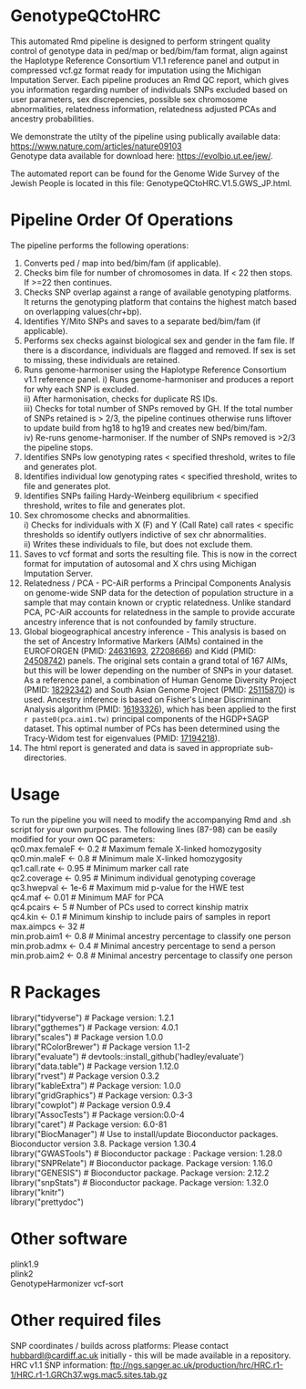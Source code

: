 # GenotypeQCtoHRC

This automated Rmd pipeline is designed to perform stringent quality control of genotype data in ped/map or bed/bim/fam format, align against the Haplotype Reference Consortium V1.1 reference panel and output in compressed vcf.gz format ready for imputation using the Michigan Imputation Server. Each pipeline produces an Rmd QC report, which gives you information regarding number of individuals SNPs excluded based on user parameters, sex discrepencies, possible sex chromosome abnormalities, relatedness information, relatedness adjusted PCAs and ancestry probabilities.  
  
We demonstrate the utilty of the pipeline using publically available data: https://www.nature.com/articles/nature09103  
Genotype data available for download here: https://evolbio.ut.ee/jew/.  

The automated report can be found for the Genome Wide Survey of the Jewish People is located in this file: GenotypeQCtoHRC.V1.5.GWS_JP.html.

# Pipeline Order Of Operations  
The pipeline performs the following operations:
1) Converts ped / map into bed/bim/fam (if applicable).  
2) Checks bim file for number of chromosomes in data. If < 22 then stops. If >=22 then continues.
3) Checks SNP overlap against a range of available genotyping platforms. It returns the genotyping platform that contains the highest match based on overlapping values(chr+bp).
4) Identifies Y/Mito SNPs and saves to a separate bed/bim/fam (if applicable).  
5) Performs sex checks against biological sex and gender in the fam file. If there is a discordance, individuals are flagged and removed. If sex is set to missing, these individuals are retained. 
6) Runs genome-harmoniser using the Haplotype Reference Consortium v1.1 reference panel.
i) Runs genome-harmoniser and produces a report for why each SNP is excluded.  
ii) After harmonisation, checks for duplicate RS IDs.   
iii) Checks for total number of SNPs removed by GH. If the total number of SNPs retained is > 2/3, the pipeline continues otherwise runs liftover to update build from hg18 to hg19 and creates new bed/bim/fam.  
iv) Re-runs genome-harmoniser. If the number of SNPs removed is >2/3 the pipeline stops.    
7) Identifies SNPs low genotyping rates < specified threshold, writes to file and generates plot.  
8) Identifies individual low genotyping rates < specified threshold, writes to file and generates plot.  
9) Identifies SNPs failing Hardy-Weinberg equilibrium < specified threshold, writes to file and generates plot.
10) Sex chromosome checks and abnormalities.  
i) Checks for individuals with X (F) and Y (Call Rate) call rates < specific thresholds so identify outlyers indictive of sex chr abnormalities.  
ii) Writes these individuals to file, but does not exclude them.
11) Saves to vcf format and sorts the resulting file. This is now in the correct format for imputation of autosomal and X chrs using Michigan Imputation Server.  
12) Relatedness / PCA - PC-AiR performs a Principal Components Analysis on genome-wide SNP data for the detection of population structure in a sample that may contain known or cryptic relatedness. Unlike standard PCA, PC-AiR accounts for relatedness in the sample to provide accurate ancestry inference that is not confounded by family structure.
13) Global biogeographical ancestry inference - This analysis is based on the set of Ancestry Informative Markers (AIMs) contained in the EUROFORGEN (PMID: [24631693](https://www.sciencedirect.com/science/article/pii/S1872497314000404), [27208666](https://www.sciencedirect.com/science/article/pii/S1872497316300643)) and Kidd (PMID: [24508742](https://www.sciencedirect.com/science/article/pii/S1872497314000039)) panels. The original sets contain a grand total of 167 AIMs, but this will be lower depending on the number of SNPs in your dataset. As a reference panel, a combination of Human Genome Diversity Project (PMID: [18292342](http://science.sciencemag.org/content/319/5866/1100)) and South Asian Genome Project (PMID: [25115870](https://journals.plos.org/plosone/article?id=10.1371/journal.pone.0102645)) is used. Ancestry inference is based on Fisher's Linear Discriminant Analysis algorithm (PMID: [16193326](https://link.springer.com/article/10.1007%2Fs00439-005-0012-1)), which has been applied to the first `r paste0(pca.aim1.tw)` principal components of the HGDP+SAGP dataset. This optimal number of PCs has been determined using the Tracy-Widom test for eigenvalues (PMID: [17194218](https://journals.plos.org/plosgenetics/article?id=10.1371/journal.pgen.0020190)).  
14) The html report is generated and data is saved in appropriate sub-directories. 

# Usage 

To run the pipeline you will need to modify the accompanying Rmd and .sh script for your own purposes. 
The following lines (87-98) can be easily modified for your own QC parameters:  
qc0.max.femaleF <- 0.2 # Maximum female X-linked homozygosity  
qc0.min.maleF <- 0.8 # Minimum male X-linked homozygosity  
qc1.call.rate <- 0.95 # Minimum marker call rate  
qc2.coverage <- 0.95 # Minimum individual genotyping coverage  
qc3.hwepval <- 1e-6 # Maximum mid p-value for the HWE test  
qc4.maf <- 0.01 # Minimum MAF for PCA  
qc4.pcairs <- 5 # Number of PCs used to correct kinship matrix  
qc4.kin <- 0.1 # Minimum kinship to include pairs of samples in report  
max.aimpcs <- 32 #   
min.prob.aim1 <- 0.8 # Minimal ancestry percentage to classify one person  
min.prob.admx <- 0.4 # Minimal ancestry percentage to send a person  
min.prob.aim2 <- 0.8 # Minimal ancestry percentage to classify one person  


# R Packages

library("tidyverse") # Package version: 1.2.1  
library("ggthemes") # Package version: 4.0.1  
library("scales") # Package version 1.0.0  
library("RColorBrewer") # Package version 1.1-2  
library("evaluate") # devtools::install_github('hadley/evaluate')  
library("data.table") # Package version 1.12.0  
library("rvest") # Package version 0.3.2   
library("kableExtra") # Package version: 1.0.0   
library("gridGraphics") # Package version: 0.3-3   
library("cowplot") # Package version 0.9.4   
library("AssocTests") # Package version:0.0-4    
library("caret") # Package version: 6.0-81   
library("BiocManager") # Use to install/update Bioconductor packages. Bioconductor version 3.8. Package version 1.30.4   
library("GWASTools") # Bioconductor package : Package version: 1.28.0   
library("SNPRelate") # Bioconductor package. Package version: 1.16.0   
library("GENESIS") # Bioconductor package. Package version: 2.12.2   
library("snpStats") # Bioconductor package. Package version: 1.32.0   
library("knitr")  
library("prettydoc")  

# Other software 
plink1.9  
plink2  
GenotypeHarmonizer
vcf-sort

# Other required files
SNP coordinates / builds across platforms: Please contact hubbardl@cardiff.ac.uk initially - this will be made available in a repository. 
HRC v1.1 SNP information: ftp://ngs.sanger.ac.uk/production/hrc/HRC.r1-1/HRC.r1-1.GRCh37.wgs.mac5.sites.tab.gz
